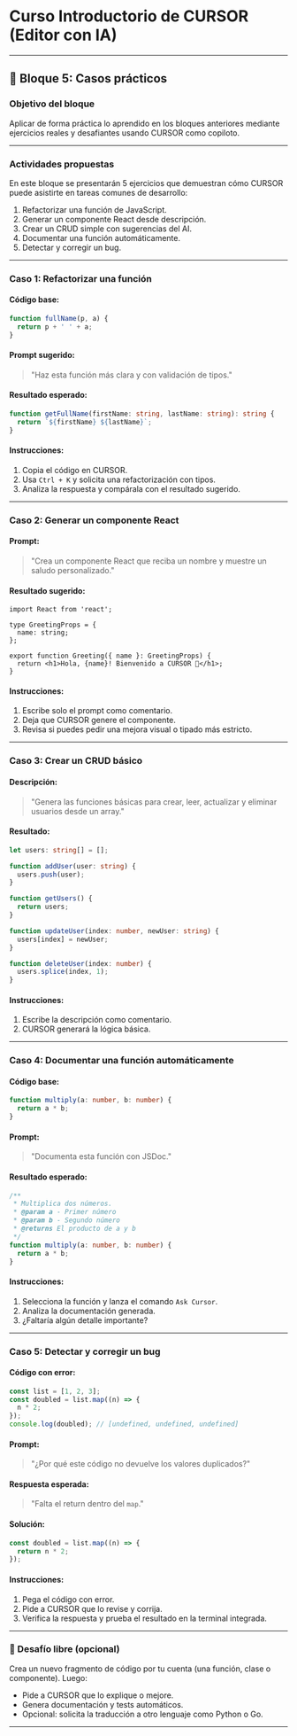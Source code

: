 # Curso Introductorio de CURSOR (Editor con IA)

---

## 🧪 Bloque 5: Casos prácticos

### Objetivo del bloque

Aplicar de forma práctica lo aprendido en los bloques anteriores mediante ejercicios reales y desafiantes usando CURSOR como copiloto.

---

### Actividades propuestas

En este bloque se presentarán 5 ejercicios que demuestran cómo CURSOR puede asistirte en tareas comunes de desarrollo:

1. Refactorizar una función de JavaScript.
2. Generar un componente React desde descripción.
3. Crear un CRUD simple con sugerencias del AI.
4. Documentar una función automáticamente.
5. Detectar y corregir un bug.

---

### Caso 1: Refactorizar una función

#### Código base:

```js
function fullName(p, a) {
  return p + ' ' + a;
}
```

#### Prompt sugerido:

> "Haz esta función más clara y con validación de tipos."

#### Resultado esperado:

```ts
function getFullName(firstName: string, lastName: string): string {
  return `${firstName} ${lastName}`;
}
```

#### Instrucciones:

1. Copia el código en CURSOR.
2. Usa `Ctrl + K` y solicita una refactorización con tipos.
3. Analiza la respuesta y compárala con el resultado sugerido.

---

### Caso 2: Generar un componente React

#### Prompt:

> "Crea un componente React que reciba un nombre y muestre un saludo personalizado."

#### Resultado sugerido:

```tsx
import React from 'react';

type GreetingProps = {
  name: string;
};

export function Greeting({ name }: GreetingProps) {
  return <h1>Hola, {name}! Bienvenido a CURSOR 🚀</h1>;
}
```

#### Instrucciones:

1. Escribe solo el prompt como comentario.
2. Deja que CURSOR genere el componente.
3. Revisa si puedes pedir una mejora visual o tipado más estricto.

---

### Caso 3: Crear un CRUD básico

#### Descripción:

> "Genera las funciones básicas para crear, leer, actualizar y eliminar usuarios desde un array."

#### Resultado:

```ts
let users: string[] = [];

function addUser(user: string) {
  users.push(user);
}

function getUsers() {
  return users;
}

function updateUser(index: number, newUser: string) {
  users[index] = newUser;
}

function deleteUser(index: number) {
  users.splice(index, 1);
}
```

#### Instrucciones:

1. Escribe la descripción como comentario.
2. CURSOR generará la lógica básica.

---

### Caso 4: Documentar una función automáticamente

#### Código base:

```ts
function multiply(a: number, b: number) {
  return a * b;
}
```

#### Prompt:

> "Documenta esta función con JSDoc."

#### Resultado esperado:

```ts
/**
 * Multiplica dos números.
 * @param a - Primer número
 * @param b - Segundo número
 * @returns El producto de a y b
 */
function multiply(a: number, b: number) {
  return a * b;
}
```

#### Instrucciones:

1. Selecciona la función y lanza el comando `Ask Cursor`.
2. Analiza la documentación generada.
3. ¿Faltaría algún detalle importante?

---

### Caso 5: Detectar y corregir un bug

#### Código con error:

```ts
const list = [1, 2, 3];
const doubled = list.map((n) => {
  n * 2;
});
console.log(doubled); // [undefined, undefined, undefined]
```

#### Prompt:

> "¿Por qué este código no devuelve los valores duplicados?"

#### Respuesta esperada:

> "Falta el return dentro del `map`."

#### Solución:

```ts
const doubled = list.map((n) => {
  return n * 2;
});
```

#### Instrucciones:

1. Pega el código con error.
2. Pide a CURSOR que lo revise y corrija.
3. Verifica la respuesta y prueba el resultado en la terminal integrada.

---

### 🎯 Desafío libre (opcional)

Crea un nuevo fragmento de código por tu cuenta (una función, clase o componente). Luego:

* Pide a CURSOR que lo explique o mejore.
* Genera documentación y tests automáticos.
* Opcional: solicita la traducción a otro lenguaje como Python o Go.

---
